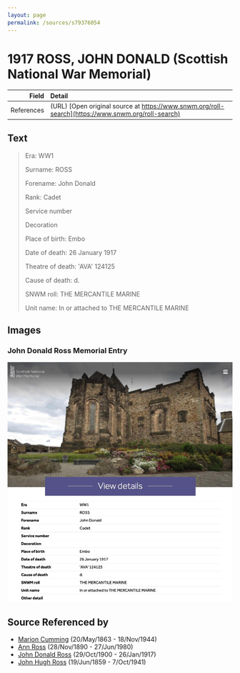 ```yaml
---
layout: page
permalink: /sources/s79376054
---
```


# 1917 ROSS, JOHN DONALD (Scottish National War Memorial)

Field | Detail
---:|:---
References | (URL) [Open original source at https://www.snwm.org/roll-search](https://www.snwm.org/roll-search)

## Text

> Era: WW1
>
> Surname: ROSS
>
> Forename: John Donald
>
> Rank: Cadet
>
> Service number 
>
> Decoration 
>
> Place of birth: Embo
>
> Date of death: 26 January 1917
>
> Theatre of death: 'AVA' 124125
>
> Cause of death: d.
>
> SNWM roll: THE MERCANTILE MARINE
>
> Unit name: In or attached to THE MERCANTILE MARINE
>

## Images

### John Donald Ross Memorial Entry

![John Donald Ross Memorial Entry](../media/82197966.jpg)

## Source Referenced by

* [Marion Cumming](../people/@59851647@-marion-cumming-b1863-5-20-d1944-11-18.md) (20/May/1863 - 18/Nov/1944)
* [Ann Ross](../people/@52613824@-ann-ross-b1890-11-28-d1980-6-27.md) (28/Nov/1890 - 27/Jun/1980)
* [John Donald Ross](../people/@60714754@-john-donald-ross-b1900-10-29-d1917-1-26.md) (29/Oct/1900 - 26/Jan/1917)
* [John Hugh Ross](../people/@75057664@-john-hugh-ross-b1859-6-19-d1941-10-7.md) (19/Jun/1859 - 7/Oct/1941)

